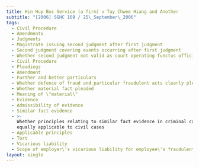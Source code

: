 ```yaml
---
title: Hin Hup Bus Service (a firm) v Tay Chwee Hiang and Another
subtitle: "[2006] SGHC 169 / 25\_September\_2006"
tags:
  - Civil Procedure
  - Amendments
  - Judgments
  - Magistrate issuing second judgment after first judgment
  - Second judgment covering events occurring after first judgment
  - Whether second judgment not valid as court operating functus officio
  - Civil Procedure
  - Pleadings
  - Amendment
  - Further and better particulars
  - Whether defence of fraud and particular fraudulent acts clearly pleaded
  - Whether material fact pleaded
  - Meaning of \"material\"
  - Evidence
  - Admissibility of evidence
  - Similar fact evidence
  - >-
    Whether principles relating to similar fact evidence in criminal cases
    equally applicable to civil cases
  - Applicable principles
  - Tort
  - Vicarious liability
  - Scope of employer\'s vicarious liability for employee\'s fraudulent acts
layout: single
---
```


